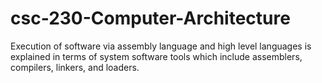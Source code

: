 # csc-230-Computer-Architecture

Execution of software via assembly language and high level languages is explained in terms of system software tools which include assemblers, compilers, linkers, and loaders.
